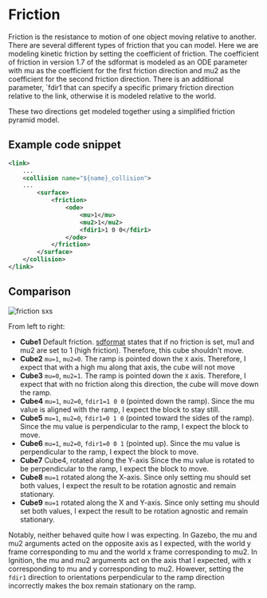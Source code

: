 # Friction

Friction is the resistance to motion of one object moving relative to another.  There are several different types of friction that you can model. Here we are modeling kinetic friction by setting the coefficient of friction. The coefficient of friction in version 1.7 of the sdformat is modeled as an ODE parameter with mu as the coefficient for the first friction direction and mu2 as the coefficient for the second friction direction. There is an additional parameter, `fdir1 that can specify a specific primary friction direction relative to the link, otherwise it is modeled relative to the world.

These two directions get modeled together using a simplified friction pyramid model.

## Example code snippet

```xml
<link>
    ...
    <collision name="${name}_collision">
    ...
        <surface>
            <friction>
                <ode>
                    <mu>1</mu>
                    <mu2>1</mu2>
                    <fdir1>1 0 0</fdir1>
                </ode>
            </friction>
        </surface>
    </collision>
</link>
```

## Comparison
![friction sxs](media/friction_sxs.gif)

From left to right:

* **Cube1** Default friction.  [sdformat](http://sdformat.org) states that if no friction is set, mu1 and mu2 are set to 1 (high friction). Therefore, this cube shouldn't move.
* **Cube2** `mu=1`, `mu2=0`.  The ramp is pointed down the `X` axis.  Therefore, I expect that with a high mu along that axis, the cube will not move
* **Cube3** `mu=0`, `mu2=1`.  The ramp is pointed down the `X` axis.  Therefore, I expect that with no friction along this direction, the cube will move down the ramp.
* **Cube4** `mu=1`, `mu2=0`, `fdir1=1 0 0` (pointed down the ramp).  Since the mu value is aligned with the ramp, I expect the block to stay still.
* **Cube5** `mu=1`, `mu2=0`, `fdir1=0 1 0` (pointed toward the sides of the ramp).  Since the mu value is perpendicular to the ramp, I expect the block to move.
* **Cube6** `mu=1`, `mu2=0`, `fdir1=0 0 1` (pointed up).  Since the mu value is perpendicular to the ramp, I expect the block to move.
* **Cube7** Cube4, rotated along the Y-axis  Since the mu value is rotated to be perpendicular to the ramp, I expect the block to move.
* **Cube8** `mu=1` rotated along the X-axis.  Since only setting mu should set both values, I expect the result to be rotation agnostic and remain stationary.
* **Cube9** `mu=1` rotated along the X and Y-axis.  Since only setting mu should set both values, I expect the result to be rotation agnostic and remain stationary.

Notably, neither behaved quite how I was expecting.  In Gazebo, the mu and mu2 arguments acted on the opposite axis as I expected, with the world y frame corresponding to mu and the world x frame corresponding to mu2. In Ignition, the mu and mu2 arguments act on the axis that I expected, with x corresponding to mu and y corresponding to mu2. However, setting the `fdir1` direction to orientations perpendicular to the ramp direction incorrectly makes the box remain stationary on the ramp.